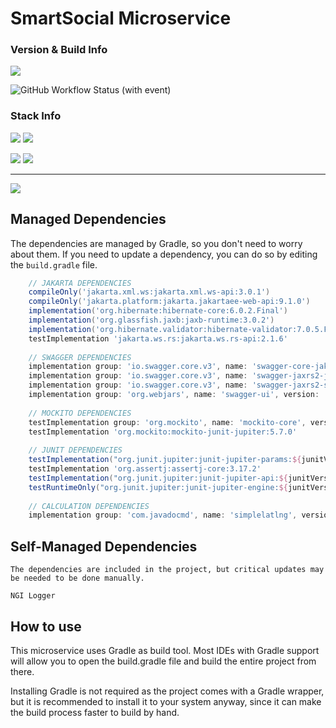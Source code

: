 
# SmartSocial Microservice

### Version & Build Info

![](https://img.shields.io/badge/Current%20Version-2.1-green?style=for-the-badge&logo=git)

![GitHub Workflow Status (with event)](https://img.shields.io/github/actions/workflow/status/dubskysteam/FFXIV-RaidCompletion/.github%2Fworkflows%2Frust.yml?style=for-the-badge)

### Stack Info

![](https://img.shields.io/badge/Java%20SDK-17%20LTS-orange?style=for-the-badge&logo=jdk)
![](https://img.shields.io/badge/Jakarta%20EE-9.1.0-green?style=for-the-badge&logo=Jakarta)

![](https://img.shields.io/badge/Gradle-8.4-blue?style=for-the-badge&logo=gradle)
![](https://img.shields.io/badge/PostgreSQL-15.4-blue?style=for-the-badge&logo=postgresql)


___
[![](https://img.shields.io/badge/Download-Latest-blue?style=for-the-badge&logo=)](https://github.com/DubskySteam/AQP/releases)

## Managed Dependencies

The dependencies are managed by Gradle, so you don't need to worry about them. If you need to update a dependency, you can do so by editing the `build.gradle` file.

```groovy
    // JAKARTA DEPENDENCIES
    compileOnly('jakarta.xml.ws:jakarta.xml.ws-api:3.0.1')
    compileOnly('jakarta.platform:jakarta.jakartaee-web-api:9.1.0')
    implementation('org.hibernate:hibernate-core:6.0.2.Final')
    implementation('org.glassfish.jaxb:jaxb-runtime:3.0.2')
    implementation('org.hibernate.validator:hibernate-validator:7.0.5.Final')
    testImplementation 'jakarta.ws.rs:jakarta.ws.rs-api:2.1.6'
    
    // SWAGGER DEPENDENCIES
    implementation group: 'io.swagger.core.v3', name: 'swagger-core-jakarta', version: '2.2.19'
    implementation group: 'io.swagger.core.v3', name: 'swagger-jaxrs2-jakarta', version: '2.2.19'
    implementation group: 'io.swagger.core.v3', name: 'swagger-jaxrs2-servlet-initializer-v2', version: '2.2.19'
    implementation group: 'org.webjars', name: 'swagger-ui', version: '5.9.0'
    
    // MOCKITO DEPENDENCIES
    testImplementation group: 'org.mockito', name: 'mockito-core', version: '5.7.0'
    testImplementation 'org.mockito:mockito-junit-jupiter:5.7.0'
    
    // JUNIT DEPENDENCIES
    testImplementation("org.junit.jupiter:junit-jupiter-params:${junitVersion}")
    testImplementation 'org.assertj:assertj-core:3.17.2'
    testImplementation("org.junit.jupiter:junit-jupiter-api:${junitVersion}")
    testRuntimeOnly("org.junit.jupiter:junit-jupiter-engine:${junitVersion}")
    
    // CALCULATION DEPENDENCIES
    implementation group: 'com.javadocmd', name: 'simplelatlng', version: '1.4.0'
```

## Self-Managed Dependencies

````The dependencies are included in the project, but critical updates may be needed to be done manually. ````

    NGI Logger 

## How to use

This microservice uses Gradle as build tool. Most IDEs with Gradle support will allow you to open the build.gradle file and build the entire project from there.

Installing Gradle is not required as the project comes with a Gradle wrapper, but it is recommended to install it to your system anyway, since it can make the build process faster to build by hand.

